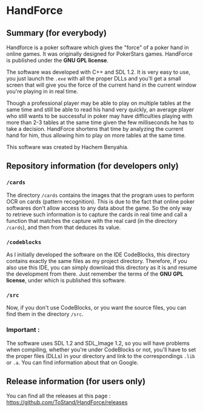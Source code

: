 # HandForce

## Summary (for everybody)

Handforce is a poker software which gives the "force" of a poker hand in online games. It was originally designed for PokerStars games. 
HandForce is published under the **GNU GPL license**.

The software was developed with C++ and SDL 1.2. It is very easy to use, you just launch the `.exe` with all the proper DLLs and you'll
get a small screen that will give you the force of the current hand in the current window you're playing in in real time.

Though a professional player may be able to play on multiple tables at the same time and still be able to read his hand very quickly, an
average player who still wants to be successful in poker may have difficulties playing with more than 2-3 tables at the same time given the
few milliseconds he has to take a decision. HandForce shortens that time by analyzing the current hand for him, thus allowing him to play
on more tables at the same time.

This software was created by Hachem Benyahia.


## Repository information (for developers only)

### `/cards`
The directory `/cards` contains the images that the program uses to perform OCR on cards (pattern recognition). This is due to the fact
that online poker softwares don't allow access to any data about the game. So the only way to retrieve such information is to capture the
cards in real time and call a function that matches the capture with the real card (in the directory `/cards`), and then from that deduces
its value.

### `/codeblocks`
As I initially developed the software on the IDE CodeBlocks, this directory contains exactly the same files as my project directory. 
Therefore, if you also use this IDE, you can simply download this directory as it is and resume the development from there. Just remember 
the terms of the **GNU GPL license**, under which is published this software.

### `/src`
Now, if you don't use CodeBlocks, or you want the source files, you can find them in the directory `/src`.

### Important :
The software uses SDL 1.2 and SDL_Image 1.2, so you will have problems when compiling, whether you're under CodeBlocks or not, you'll have
to set the proper files (DLLs) in your directory and link to the correspondings `.lib` or `.a`. You can find information about that on
Google.


## Release information (for users only)

You can find all the releases at this page : https://github.com/ToStand/HandForce/releases